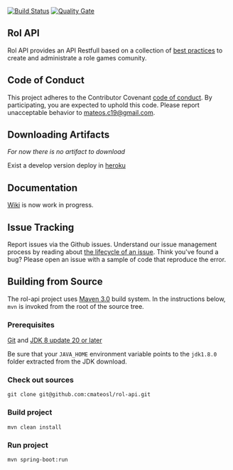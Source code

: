[![Build Status](https://travis-ci.org/cmateosl/rol-api.svg?branch=master)](https://travis-ci.org/cmateosl/rol-api)
[![Quality Gate](http://sonarqube.com/api/badges/gate?key=es.esky:rol-api)](http://sonarqube.com/dashboard/index/es.esky:rol-api)

## Rol API 

Rol API provides an API Restfull based on a collection of [best practices](http://www.vinaysahni.com/best-practices-for-a-pragmatic-restful-api) to create and administrate a role games comunity.

## Code of Conduct

This project adheres to the Contributor Covenant [code of conduct](CODE_OF_CONDUCT.md). By participating, you are expected to uphold this code. Please report unacceptable behavior to mateos.c19@gmail.com.

## Downloading Artifacts

*For now there is no artifact to download*

Exist a develop version deploy in [heroku](https://rol-api.herokuapp.com/)

## Documentation

[Wiki](https://github.com/cmateosl/rol-api/wiki) is now work in progress.

## Issue Tracking

Report issues via the Github issues. Understand our issue management process by reading about [the lifecycle of an issue](). Think you've found a bug? Please open an issue with a sample of code that reproduce the error.

## Building from Source

The rol-api project uses [Maven 3.0](https://maven.apache.org/) build system. In the instructions below, `mvn` is invoked from the root of the source tree.

### Prerequisites

[Git](https://git-scm.com/) and [JDK 8 update 20 or later](http://www.oracle.com/technetwork/java/javase/downloads/jdk8-downloads-2133151.html)

Be sure that your `JAVA_HOME` environment variable points to the `jdk1.8.0` folder extracted from the JDK download.

### Check out sources

`git clone git@github.com:cmateosl/rol-api.git`

### Build project

`mvn clean install`

### Run project

`mvn spring-boot:run`
